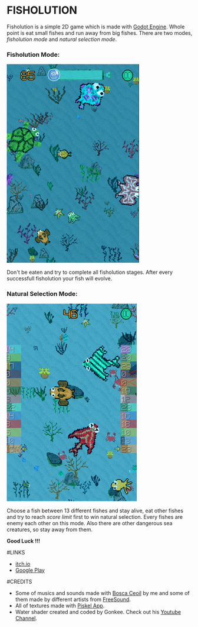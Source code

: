 # FISHOLUTION

Fisholution is a simple 2D game which is made with [Godot Engine](https://godotengine.org). Whole point is eat small fishes and run away from big fishes.
There are two modes, *fisholution mode* and *natural selection mode*.

### Fisholution Mode: 
![fisholution_mode](fisholution_mode.png)

Don't be eaten and try to complete all fisholution stages. After every successfull fisholution your fish will evolve.

### Natural Selection Mode: 
![ns_mode](ns_mode.png)

Choose a fish between 13 different fishes and stay alive, eat other fishes and try to reach *score limit* first to win natural selection. Every fishes are enemy each other on this mode. Also there are other dangerous sea creatures, so stay away from them.  

**Good Luck !!!**

#LINKS

- [itch.io](https://avodhel.itch.io/fisholution)
- [Google Play](https://play.google.com/store/apps/details?id=com.NordicebearGames.Fisholution)

#CREDITS

- Some of musics and sounds made with [Bosca Ceoil](https://boscaceoil.net) by me and some of them made by different artists from [FreeSound](https://freesound.org).
- All of textures made with [Piskel App](https://www.piskelapp.com).
- Water shader created and coded by Gonkee. Check out his [Youtube Channel](https://www.youtube.com/channel/UCJqCPFHdbc6443G3Sz6VYDw/featured).


